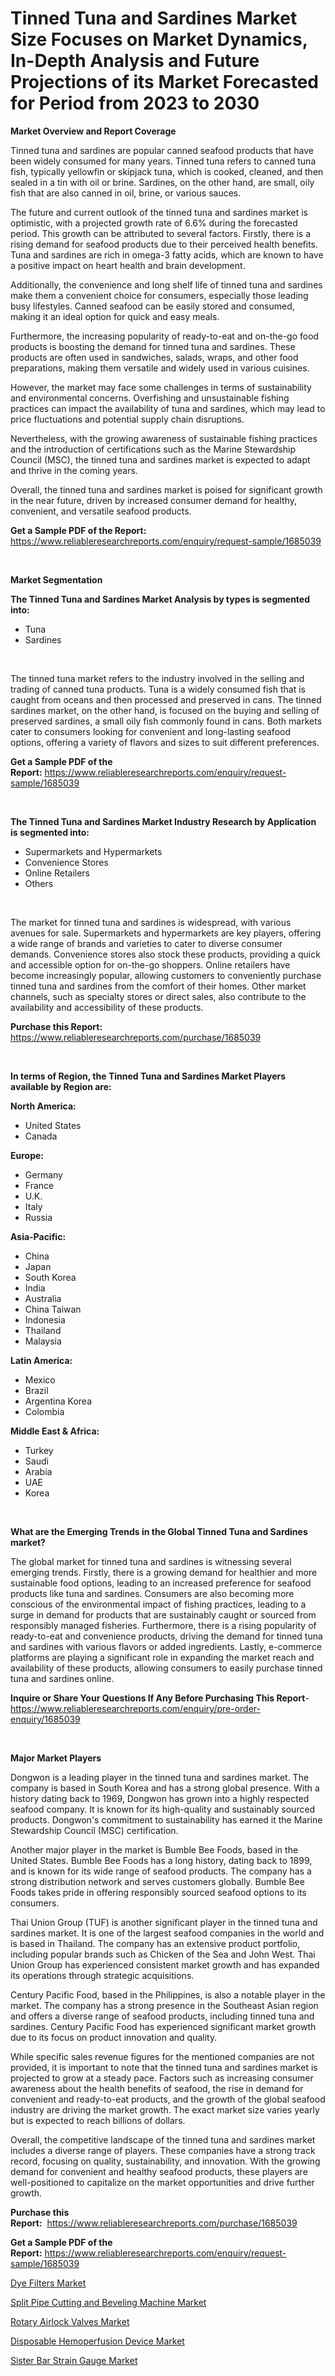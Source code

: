 <p><h1>Tinned Tuna and Sardines Market Size Focuses on Market Dynamics, In-Depth Analysis and Future Projections of its Market Forecasted for Period from 2023 to 2030</h1></p><p><strong>Market Overview and Report Coverage</strong></p>
<p><p>Tinned tuna and sardines are popular canned seafood products that have been widely consumed for many years. Tinned tuna refers to canned tuna fish, typically yellowfin or skipjack tuna, which is cooked, cleaned, and then sealed in a tin with oil or brine. Sardines, on the other hand, are small, oily fish that are also canned in oil, brine, or various sauces.</p><p>The future and current outlook of the tinned tuna and sardines market is optimistic, with a projected growth rate of 6.6% during the forecasted period. This growth can be attributed to several factors. Firstly, there is a rising demand for seafood products due to their perceived health benefits. Tuna and sardines are rich in omega-3 fatty acids, which are known to have a positive impact on heart health and brain development.</p><p>Additionally, the convenience and long shelf life of tinned tuna and sardines make them a convenient choice for consumers, especially those leading busy lifestyles. Canned seafood can be easily stored and consumed, making it an ideal option for quick and easy meals.</p><p>Furthermore, the increasing popularity of ready-to-eat and on-the-go food products is boosting the demand for tinned tuna and sardines. These products are often used in sandwiches, salads, wraps, and other food preparations, making them versatile and widely used in various cuisines.</p><p>However, the market may face some challenges in terms of sustainability and environmental concerns. Overfishing and unsustainable fishing practices can impact the availability of tuna and sardines, which may lead to price fluctuations and potential supply chain disruptions.</p><p>Nevertheless, with the growing awareness of sustainable fishing practices and the introduction of certifications such as the Marine Stewardship Council (MSC), the tinned tuna and sardines market is expected to adapt and thrive in the coming years.</p><p>Overall, the tinned tuna and sardines market is poised for significant growth in the near future, driven by increased consumer demand for healthy, convenient, and versatile seafood products.</p></p>
<p><strong>Get a Sample PDF of the Report:</strong> <a href="https://www.reliableresearchreports.com/enquiry/request-sample/1685039">https://www.reliableresearchreports.com/enquiry/request-sample/1685039</a></p>
<p>&nbsp;</p>
<p><strong>Market Segmentation</strong></p>
<p><strong>The Tinned Tuna and Sardines Market Analysis by types is segmented into:</strong></p>
<p><ul><li>Tuna</li><li>Sardines</li></ul></p>
<p>&nbsp;</p>
<p><p>The tinned tuna market refers to the industry involved in the selling and trading of canned tuna products. Tuna is a widely consumed fish that is caught from oceans and then processed and preserved in cans. The tinned sardines market, on the other hand, is focused on the buying and selling of preserved sardines, a small oily fish commonly found in cans. Both markets cater to consumers looking for convenient and long-lasting seafood options, offering a variety of flavors and sizes to suit different preferences.</p></p>
<p><strong>Get a Sample PDF of the Report:</strong>&nbsp;<a href="https://www.reliableresearchreports.com/enquiry/request-sample/1685039">https://www.reliableresearchreports.com/enquiry/request-sample/1685039</a></p>
<p>&nbsp;</p>
<p><strong>The Tinned Tuna and Sardines Market Industry Research by Application is segmented into:</strong></p>
<p><ul><li>Supermarkets and Hypermarkets</li><li>Convenience Stores</li><li>Online Retailers</li><li>Others</li></ul></p>
<p>&nbsp;</p>
<p><p>The market for tinned tuna and sardines is widespread, with various avenues for sale. Supermarkets and hypermarkets are key players, offering a wide range of brands and varieties to cater to diverse consumer demands. Convenience stores also stock these products, providing a quick and accessible option for on-the-go shoppers. Online retailers have become increasingly popular, allowing customers to conveniently purchase tinned tuna and sardines from the comfort of their homes. Other market channels, such as specialty stores or direct sales, also contribute to the availability and accessibility of these products.</p></p>
<p><strong>Purchase this Report:</strong>&nbsp; <a href="https://www.reliableresearchreports.com/purchase/1685039">https://www.reliableresearchreports.com/purchase/1685039</a></p>
<p>&nbsp;</p>
<p><strong>In terms of Region, the Tinned Tuna and Sardines Market Players available by Region are:</strong></p>
<p>
    <p> <strong> North America: </strong>
        <ul>
            <li>United States</li>
            <li>Canada</li>
        </ul>
        </p> 
    <p> <strong> Europe: </strong>
        <ul>
            <li>Germany</li>
            <li>France</li>
            <li>U.K.</li>
            <li>Italy</li>
            <li>Russia</li>
        </ul>
        </p> 
    <p> <strong> Asia-Pacific: </strong>
        <ul>
            <li>China</li>
            <li>Japan</li>
            <li>South Korea</li>
            <li>India</li>
            <li>Australia</li>
            <li>China Taiwan</li>
            <li>Indonesia</li>
            <li>Thailand</li>
            <li>Malaysia</li>
        </ul>
        </p> 
    <p> <strong> Latin America: </strong>
        <ul>
            <li>Mexico</li>
            <li>Brazil</li>
            <li>Argentina Korea</li>
            <li>Colombia</li>
        </ul>
        </p> 
    <p> <strong> Middle East & Africa: </strong>
        <ul>
            <li>Turkey</li>
            <li>Saudi</li>
            <li>Arabia</li>
            <li>UAE</li>
            <li>Korea</li>
        </ul>
    </p>
    </p>
<p>&nbsp;</p>
<p><strong>What are the Emerging Trends in the Global Tinned Tuna and Sardines market?</strong></p>
<p><p>The global market for tinned tuna and sardines is witnessing several emerging trends. Firstly, there is a growing demand for healthier and more sustainable food options, leading to an increased preference for seafood products like tuna and sardines. Consumers are also becoming more conscious of the environmental impact of fishing practices, leading to a surge in demand for products that are sustainably caught or sourced from responsibly managed fisheries. Furthermore, there is a rising popularity of ready-to-eat and convenience products, driving the demand for tinned tuna and sardines with various flavors or added ingredients. Lastly, e-commerce platforms are playing a significant role in expanding the market reach and availability of these products, allowing consumers to easily purchase tinned tuna and sardines online.</p></p>
<p><strong>Inquire or Share Your Questions If Any Before Purchasing This Report</strong>- <a href="https://www.reliableresearchreports.com/enquiry/pre-order-enquiry/1685039">https://www.reliableresearchreports.com/enquiry/pre-order-enquiry/1685039</a></p>
<p>&nbsp;</p>
<p><strong>Major Market Players</strong></p>
<p><p>Dongwon is a leading player in the tinned tuna and sardines market. The company is based in South Korea and has a strong global presence. With a history dating back to 1969, Dongwon has grown into a highly respected seafood company. It is known for its high-quality and sustainably sourced products. Dongwon's commitment to sustainability has earned it the Marine Stewardship Council (MSC) certification. </p><p>Another major player in the market is Bumble Bee Foods, based in the United States. Bumble Bee Foods has a long history, dating back to 1899, and is known for its wide range of seafood products. The company has a strong distribution network and serves customers globally. Bumble Bee Foods takes pride in offering responsibly sourced seafood options to its consumers.</p><p>Thai Union Group (TUF) is another significant player in the tinned tuna and sardines market. It is one of the largest seafood companies in the world and is based in Thailand. The company has an extensive product portfolio, including popular brands such as Chicken of the Sea and John West. Thai Union Group has experienced consistent market growth and has expanded its operations through strategic acquisitions.</p><p>Century Pacific Food, based in the Philippines, is also a notable player in the market. The company has a strong presence in the Southeast Asian region and offers a diverse range of seafood products, including tinned tuna and sardines. Century Pacific Food has experienced significant market growth due to its focus on product innovation and quality.</p><p>While specific sales revenue figures for the mentioned companies are not provided, it is important to note that the tinned tuna and sardines market is projected to grow at a steady pace. Factors such as increasing consumer awareness about the health benefits of seafood, the rise in demand for convenient and ready-to-eat products, and the growth of the global seafood industry are driving the market growth. The exact market size varies yearly but is expected to reach billions of dollars.</p><p>Overall, the competitive landscape of the tinned tuna and sardines market includes a diverse range of players. These companies have a strong track record, focusing on quality, sustainability, and innovation. With the growing demand for convenient and healthy seafood products, these players are well-positioned to capitalize on the market opportunities and drive further growth.</p></p>
<p><strong>Purchase this Report:</strong>&nbsp;&nbsp;<a href="https://www.reliableresearchreports.com/purchase/1685039">https://www.reliableresearchreports.com/purchase/1685039</a></p>
<p></p>
<p><strong>Get a Sample PDF of the Report:</strong>&nbsp;<a href="https://www.reliableresearchreports.com/enquiry/request-sample/1685039">https://www.reliableresearchreports.com/enquiry/request-sample/1685039</a></p>
<p><p><a href="https://github.com/RichRobinson5/Market-Research-Report-List-2/blob/main/dye-filters-market.md">Dye Filters Market</a></p><p><a href="https://medium.com/@brandonramos59/split-pipe-cutting-and-beveling-machine-market-focuses-on-market-share-size-and-projected-forecast-5209d1111f54">Split Pipe Cutting and Beveling Machine Market</a></p><p><a href="https://github.com/RoccoManning/Market-Research-Report-List-2/blob/main/rotary-airlock-valves-market.md">Rotary Airlock Valves Market</a></p><p><a href="https://www.linkedin.com/pulse/disposable-hemoperfusion-device-market-challenges-opportunities/">Disposable Hemoperfusion Device Market</a></p><p><a href="https://www.linkedin.com/pulse/sister-bar-strain-gauge-market-challenges-opportunities/">Sister Bar Strain Gauge Market</a></p></p>